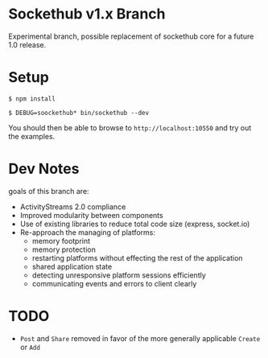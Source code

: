 # Sockethub v1.x Branch

Experimental branch, possible replacement of sockethub core for a future 1.0 release.

# Setup

`$ npm install`

`$ DEBUG=soockethub* bin/sockethub --dev`

You should then be able to browse to `http://localhost:10550` and try out the examples.


# Dev Notes

goals of this branch are:
* ActivityStreams 2.0 compliance
* Improved modularity between components
* Use of existing libraries to reduce total code size (express, socket.io)
* Re-approach the managing of platforms:
    - memory footprint
    - memory protection
    - restarting platforms without effecting the rest of the application
    - shared application state
    - detecting unresponsive platform sessions efficiently
    - communicating events and errors to client clearly


# TODO

* `Post` and `Share` removed in favor of the more generally applicable `Create` or `Add`